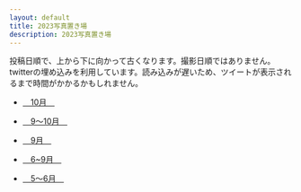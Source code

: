 ```yaml
---
layout: default
title: 2023写真置き場
description: 2023写真置き場
---
```


<p>
投稿日順で、上から下に向かって古くなります。撮影日順ではありません。<br>
twitterの埋め込みを利用しています。読み込みが遅いため、ツイートが表示されるまで時間がかかるかもしれません。
</p>

* [&emsp;10月&emsp;](./5)

* [&emsp;9～10月&emsp;](./4)

* [&emsp;9月&emsp;](./3)

* [&emsp;6~9月&emsp;](./2)

* [&emsp;5～6月&emsp;](./1)
